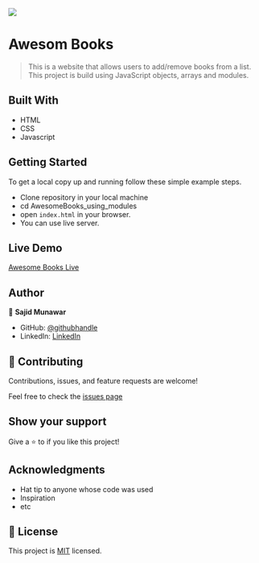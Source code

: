 ![](https://img.shields.io/badge/Microverse-blueviolet)

# Awesom Books

> This is a website that allows users to add/remove books from a list. This project is build using JavaScript objects, arrays and modules.


## Built With

- HTML
- CSS 
- Javascript

## Getting Started

To get a local copy up and running follow these simple example steps.

- Clone repository in your local machine 
- cd AwesomeBooks_using_modules
- open `index.html` in your browser.
- You can use live server.

## Live Demo

[Awesome Books Live](https://sajid-munawar.github.io/AwesomeBooks_using_modules/)

## Author

👤 **Sajid Munawar**

- GitHub: [@githubhandle](https://github.com/sajid-munawar)
- LinkedIn: [LinkedIn](https://www.linkedin.com/in/sajid-munawar-41ba26180/)


## 🤝 Contributing

Contributions, issues, and feature requests are welcome!

Feel free to check the [issues page](https://github.com/sajid-munawar/AwesomeBooks_using_modules/issues)

## Show your support

Give a ⭐️ to if you like this project!


## Acknowledgments

- Hat tip to anyone whose code was used
- Inspiration
- etc

## 📝 License

This project is [MIT](./MIT.md) licensed.

